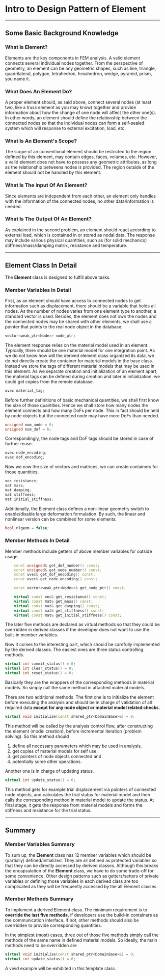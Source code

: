Intro to Design Pattern of Element
==================================

------------------------------------------------------------------------

Some Basic Background Knowledge
-------------------------------

### What Is Element?

Elements are the key components in FEM analysis. A valid element connects several individual nodes together. From the perspective of geometry, an element can be any geometric shapes, such as line, triangle, quadrilateral, polygon, tetrahedron, hexahedron, wedge, pyramid, prism, you name it.

### What Does An Element Do?

A proper element should, as said above, connect several nodes (at least two, like a truss element as you may know) together and provide information about how the change of one node will affect the other one(s). In other words, an element should define the relationship between the connected nodes so that the individual nodes can form a self-sealed system which will response to external excitation, load, etc.

### What Is An Element's Scope?

The scope of an conventional element should be restricted to the region defined by this element, may contain edges, faces, volumes, etc. However, a valid element does not have to possess any geometric attributes, as long as the relationship betweens nodes is provided. The region outside of the element should not be handled by this element.

### What Is The Input Of An Element?

Since elements are independent from each other, an element only handles with the information of the connected nodes, no other data/information is needed.

### What Is The Output Of An Element?

As explained in the second problem, an element should react according to external load, which is contained in or stored as nodal data. The response may include various physical quantities, such as (for solid mechanics) stiffness/mass/damping matrix, resistance and temperature.

------------------------------------------------------------------------

Element Class In Detail
-----------------------

The **Element** class is designed to fulfill above tasks.

### Member Variables In Detail

First, as an element should have access to connected nodes to get information such as displacement, there should be a variable that holds all nodes. As the number of nodes varies from one element type to another, a standard vector is used. Besides, the element does not own the nodes and the connected nodes may be shared with other elements, we shall use a pointer that points to the real node object in the database.

``` cpp
vector<weak_ptr<Node>> node_ptr;
```

The element response relies on the material model used in an element. Typically, there should be one material model for one integration point. As we do not know how will the derived element class organized its data, we do not directly create the container for material models in the base class. Instead we store the tags of different material models that may be used in this element. As we separate creation and initialization of an element apart, the material tags can be defined during creation and later in initialization, we could get copies from the remote database.

``` cpp
uvec material_tag;
```

Before further definitions of basic mechanical quantities, we shall first know the size of those quantities. Hence we shall store how many nodes the element connects and how many DoFs per node. This in fact should be held by node objects but the connected node may have more DoFs than needed.

``` cpp
unsigned num_node = 0;
unsigned num_dof = 0;
```

Correspondingly, the node tags and DoF tags should be stored in case of further reuse.

``` cpp
uvec node_encoding;
uvec dof_encoding;
```

Now we now the size of vectors and matrices, we can create containers for those quantities.

``` cpp
vec resistance;
mat mass;
mat damping;
mat stiffness;
mat initial_stiffness;
```

Additionally, the Element class defines a non-linear geometry switch to enable/disable large deformation formulation. By such, the linear and nonlinear version can be combined for some elements.

``` cpp
bool nlgeom = false;
```

### Member Methods In Detail

Member methods include getters of above member variables for outside usage.

``` cpp
    const unsigned& get_dof_number() const;
    const unsigned& get_node_number() const;
    const uvec& get_dof_encoding() const;
    const uvec& get_node_encoding() const;

    const vector<weak_ptr<Node>>& get_node_ptr() const;

    virtual const vec& get_resistance() const;
    virtual const mat& get_mass() const;
    virtual const mat& get_damping() const;
    virtual const mat& get_stiffness() const;
    virtual const mat& get_initial_stiffness() const;
```

The later five methods are declared as virtual methods so that they could be overridden in derived classes if the developer does not want to use the built-in member variables.

Now it comes to the interesting part, which should be carefully implemented by the derived classes. The easiest ones are three status controlling methods.

``` cpp
virtual int commit_status() = 0;
virtual int clear_status() = 0;
virtual int reset_status() = 0;
```

Basically they are the wrappers of the corresponding methods in material models. So simply call the same method in attached material models.

There are two additional methods. The first one is to initialize the element before executing the analysis and should be in charge of validation of all required data **except for any node object or material model related checks**.

``` cpp
virtual void initialize(const shared_ptr<DomainBase>&) = 0;
```

This method will be called by the analysis control flow, after constructing the element (model creation), before incremental iteration (problem solving). So this method should

1.  define all necessary parameters which may be used in analysis,
2.  get copies of material models for self use,
3.  get pointers of node objects connected and
4.  potentially some other operations.

Another one is in charge of updating status.

``` cpp
virtual int update_status() = 0;
```

This method gets for example trial displacement via pointers of connected node objects, and calculates the trial status for material model and then calls the corresponding method in material model to update the status. At final stage, it gets the response from material models and forms the stiffness and resistance for the trial status.

------------------------------------------------------------------------

Summary
-------

### Member Variables Summary

To sum up, the **Element** class has 12 member variables which should be (partially) defined/initialized. They are all defined as protected variables so that they can be directly accessed by derived classes. Although this breaks the encapsulation of the **Element** class, we have to do some trade-off for some convenience. Other design patterns such as getters/setters of private variables or defining those variables in each derived class are too complicated as they will be frequently accessed by the all Element classes.

### Member Methods Summary

To implement a derived Element class. The minimum requirement is to **override the last five methods**, if developers use the build-in containers as the communication interface. If not, other methods should also be overridden to provide corresponding quantities.

In the simplest (most) cases, three out of those five methods simply call the methods of the same name in defined material models. So ideally, the main methods need to be overridden are

``` cpp
virtual void initialize(const shared_ptr<DomainBase>&) = 0;
virtual int update_status() = 0;
```

A vivid example will be exhibited in this template class.
